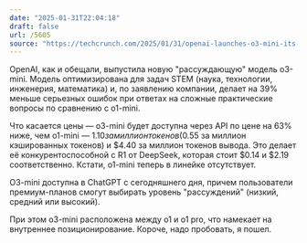 ```yaml
---
date: "2025-01-31T22:04:18"
draft: false
url: /5605
source: "https://techcrunch.com/2025/01/31/openai-launches-o3-mini-its-latest-reasoning-model/"
---
```


OpenAI, как и обещали, выпустила новую "рассуждающую" модель o3-mini. Модель оптимизирована для задач STEM (наука, технологии, инженерия, математика) и, по заявлению компании, делает на 39% меньше серьезных ошибок при ответах на сложные практические вопросы по сравнению с o1-mini.

Что касается цены — o3-mini будет доступна через API по цене на 63% ниже, чем o1-mini — $1.10 за миллион токенов ($0.55 за миллион кэшированных токенов) и $4.40 за миллион токенов вывода. Это делает её конкурентоспособной с R1 от DeepSeek, которая стоит $0.14 и $2.19 соответственно. Кстати, o1-mini теперь в линейке отсутствует.

O3-mini доступна в ChatGPT с сегодняшнего дня, причем пользователи премиум-планов смогут выбирать уровень "рассуждений" (низкий, средний или высокий). 

При этом o3-mini расположена между o1 и o1 pro, что намекает на внутреннее позиционирование. Короче, надо пробовать, я пошел.